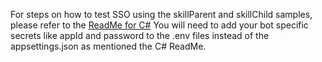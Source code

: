 For steps on how to test SSO using the skillParent and skillChild samples, please refer to the [ReadMe for C#](https://github.com/microsoft/botbuilder-dotnet/blob/master/tests/Skills/ReadMeForSSOTesting.md)
You will need to add your bot specific secrets like appId and password to the .env files instead of the appsettings.json as mentioned the C# ReadMe.